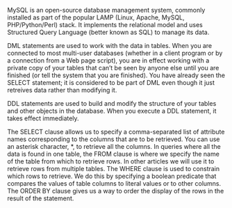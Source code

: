 MySQL is an open-source database management system, commonly installed as part of the popular LAMP (Linux, Apache, MySQL, PHP/Python/Perl) stack. It implements the relational model and uses Structured Query Language (better known as SQL) to manage its data.

DML statements are used to work with the data in tables. When you are connected to most multi-user databases (whether in a client program or by a connection from a Web page script), you are in effect working with a private copy of your tables that can’t be seen by anyone else until you are finished (or tell the system that you are finished). You have already seen the SELECT statement; it is considered to be part of DML even though it just retreives data rather than modifying it.

DDL statements are used to build and modify the structure of your tables and other objects in the database. When you execute a DDL statement, it takes effect immediately.

The SELECT clause allows us to specify a comma-separated list of attribute names corresponding to the columns that are to be retrieved. You can use an asterisk character, *, to retrieve all the columns.
In queries where all the data is found in one table, the FROM clause is where we specify the name of the table from which to retrieve rows. In other articles we will use it to retrieve rows from multiple tables.
The WHERE clause is used to constrain which rows to retrieve. We do this by specifying a boolean predicate that compares the values of table columns to literal values or to other columns.
The ORDER BY clause gives us a way to order the display of the rows in the result of the statement.
